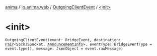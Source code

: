 [anima](../../index.md) / [io.anima.web](../index.md) / [OutgoingClientEvent](index.md) / [&lt;init&gt;](./-init-.md)

# &lt;init&gt;

`OutgoingClientEvent(event: BridgeEvent, destination: `[`Pair`](https://kotlinlang.org/api/latest/jvm/stdlib/kotlin/-pair/index.html)`<SockJSSocket, `[`AnnouncementInfo`](../-announcement-info/index.md)`>, eventType: BridgeEventType = event.type(), message: JsonObject = event.rawMessage)`